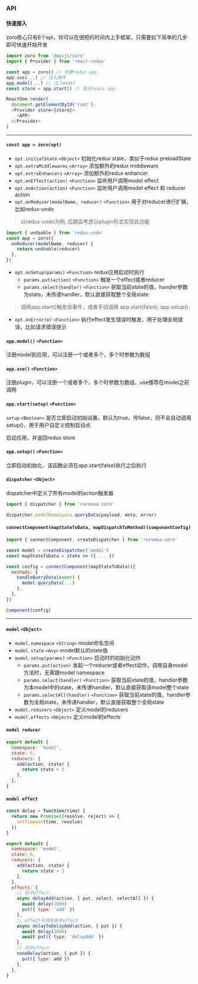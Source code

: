 ### API

#### 快速接入

zoro核心只有6个api，你可以在很短的时间内上手框架，只需要如下简单的几步即可快速开始开发

```js
import zoro from '@opcjs/zoro'
import { Provider } from 'react-redux'

const app = zoro() // 创建redux app
app.use(...) // 注入插件
app.model(...) // 注入model
const store = app.start() // 启动redux app

ReactDom.render(
  document.getElementById('root'),
  <Provider store={store}>
    <APP>
  </Provider>
)
```

---

#### `const app = zoro(opt)`

* `opt.initialState` `<Object>` 初始化redux state，类似于redux preloadState
* `opt.extraMiddlewares` `<Array>` 添加额外的redux middleware
* `opt.extraEnhancers` `<Array>` 添加额外的redux enhancer
* `opt.onEffect(action)` `<Function>` 监听用户调用model effect
* `opt.onAction(action)` `<Function>` 监听用户调用model effect 和 reducer action
* `opt.onReducer(modelName, reducer)` `<Function>` 用于对reducer进行扩展，比如redux-undo

> 以redux-undo为例, 后期会考虑以plugin形式实现此功能
```js
import { undoable } from 'redux-undo'
const app = zoro({
  onReducer(modelName, reducer) {
    return undoable(reducer)
  },
})
```
* `opt.onSetup(params)` `<Function>` redux应用启动时执行
  * `params.put(action)` `<Function>` 触发一个effect或者reducer
  * `params.select(handler)` `<Function>` 获取当前state的值，handler参数为state，未传递handler，默认直接获取整个全局state
> 调用app.start()触发该事件，或者手动调用
app.start(false);
app.setup();
* `opt.onError(e)` `<Function>` 执行effect发生错误时触发，用于处理全局错误，比如请求错误提示

#### `app.model()` `<Function>`

注册model到应用，可以注册一个或者多个，多个时参数为数组

#### `app.use()` `<Function>`

注册plugin，可以注册一个或者多个，多个时参数为数组，use推荐在model之前调用

#### `app.start(setup)` `<Function>`

`setup` `<Boolean>` 是否立即启动初始设置，默认为true，传false，则不会自动调用setup()，用于用户自定义控制启动点

启动应用，并返回redux store

#### `app.setup()` `<Function>`

立即启动初始化，该函数必须在app.start(false)执行之后执行

#### `dispatcher` `<Object>`
dispatcher中定义了所有model的action触发器
```js
import { dispatcher } from 'roronoa-zoro'

dispatcher.modelNamespace.queryData(payload, meta, error)
```

#### `connectComponent(mapStateToData, mapDispatchToMethod)(componentConfig)`
```js
import { connectComponent, createDispatcher } from 'roronoa-zoro'

const model = createDispatcher('model')
const mapStateToData = state => ({ ... })

const config = connectComponent(mapStateToData)({
  methods: {
    handleQueryData(event) {
      model.queryData(...)
    },
  },
})

Component(config)

```

---

#### `model` `<Object>`

* `model.namespace` `<String>` model命名空间
* `model.state` `<Any>` model默认的state值
* `model.setup(params)` `<Function>` 启动时的初始化动作
  * `params.put(action)` 发起一个reducer或者effect动作，调用自身model方法时，无需跟model namespace
  * `params.select(handler)` `<Function>` 获取当前state的值，handler参数为本model中的state，未传递handler，默认直接获取该model整个state
  * `params.selectAll(handler)` `<Function>` 获取当前state的值，handler参数为全局state，未传递handler，默认直接获取整个全局state
* `model.reducers` `<Object>` 定义model的reducers
* `model.effects` `<Object>` 定义model的effects

#### `model reducer`

```js
export default {
  namespace: 'model',
  state: 0,
  reducers: {
    add(action, state) {
      return state + 1
    },
  },
}
```

#### `model effect`

```js
const delay = function(time) {
  return new Promise((resolve, reject) => {
    setTimeout(time, resolve)
  })
}

export default {
  namespace: 'model',
  state: 0,
  reducers: {
    add(action, state) {
      return state + 1
    },
  },
  effects: {
    // 异步effect
    async delayAdd(action, { put, select, selectAll }) {
      await delay(1000)
      put({ type: 'add' })
    },
    // effect中调用异步effect
    async delayToDelayAdd(action, { put }) {
      await delay(1000)
      await put({ type: 'delayAdd' })
    },
    // 同步effect
    noneDelay(action, { put }) {
      put({ type: add })
    },
  },
}
```
